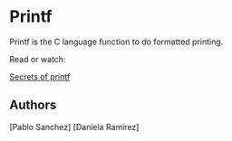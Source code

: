 # Printf
Printf is the C language function to do formatted
printing.

Read or watch:

[Secrets of printf](https://www.cypress.com/file/54761/download)

## Authors
[Pablo Sanchez]
[Daniela Ramirez]
